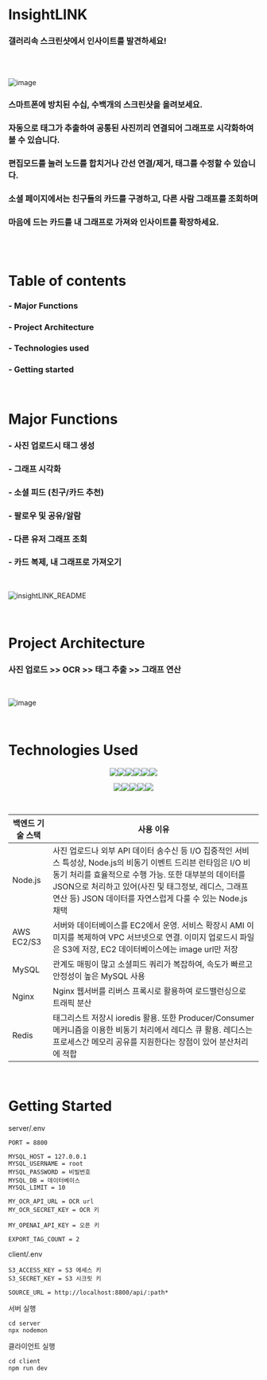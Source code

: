 <br/><br/>

# InsightLINK
### 갤러리속 스크린샷에서 인사이트를 발견하세요!
<br/><br/>

![image](https://github.com/suji6707/insightLINK/assets/111227732/78e62b54-13e5-4b71-ae24-ccf33513c218)
<br/>

### 스마트폰에 방치된 수십, 수백개의 스크린샷을 올려보세요.<br/>
### 자동으로 태그가 추출하여 공통된 사진끼리 연결되어 그래프로 시각화하여 볼 수 있습니다.<br/>
### 편집모드를 눌러 노드를 합치거나 간선 연결/제거, 태그를 수정할 수 있습니다.<br/>
### 소셜 페이지에서는 친구들의 카드를 구경하고, 다른 사람 그래프를 조회하며 
### 마음에 드는 카드를 내 그래프로 가져와 인사이트를 확장하세요.

<br/><br/>

# Table of contents
### - Major Functions
### - Project Architecture
### - Technologies used
### - Getting started

<br/>

# Major Functions
### - 사진 업로드시 태그 생성
### - 그래프 시각화
### - 소셜 피드 (친구/카드 추천)
### - 팔로우 및 공유/알람
### - 다른 유저 그래프 조회
### - 카드 복제, 내 그래프로 가져오기

<br/>

![insightLINK_README](https://github.com/suji6707/insightLINK/assets/111227732/1009b031-ecc5-405f-932d-6d05e499acf7)


<br/>

# Project Architecture
### 사진 업로드 >> OCR >> 태그 추출 >> 그래프 연산 
<br/>

![image](https://github.com/suji6707/insightLINK/assets/111227732/912defb4-8d7b-4611-a24a-a5a1e2d4a8e5)


<br/>

# Technologies Used
<p align="center"><img src="https://img.shields.io/badge/javascript-F7DF1E?style=for-the-badge&logo=javascript&logoColor=white"><img src="https://img.shields.io/badge/node.js-339933?style=for-the-badge&logo=Node.js&logoColor=white"><img src="https://img.shields.io/badge/AWS-FF9900?style=for-the-badge&logo=amazonaws&logoColor=white"><img src="https://img.shields.io/badge/mysql-4479A1?style=for-the-badge&logo=mysql&logoColor=white"><img src="https://img.shields.io/badge/nginx-009639?style=for-the-badge&logo=nginx&logoColor=black"><img src="https://img.shields.io/badge/redis-red?style=for-the-badge&logo=redis&logoColor=black"></p>
<p align="center"><img src="https://img.shields.io/badge/react-61DAFB?style=for-the-badge&logo=react&logoColor=black"><img src="https://img.shields.io/badge/next.js-black?style=for-the-badge&logo=next.js&logoColor=white"><img src="https://img.shields.io/badge/typescript-3178C6?style=for-the-badge&logo=typescript&logoColor=white"><img src="https://img.shields.io/badge/recoil-3578E5?style=for-the-badge&logo=recoil&logoColor=white"><img src="https://img.shields.io/badge/vercel-black?style=for-the-badge&logo=vercel&logoColor=white"></p>

<br/>

|백엔드 기술 스택|사용 이유|
|------|------|
|Node.js|사진 업로드나 외부 API 데이터 송수신 등 I/O 집중적인 서비스 특성상, Node.js의 비동기 이벤트 드리븐 런타임은 I/O 비동기 처리를 효율적으로 수행 가능. 또한 대부분의 데이터를 JSON으로 처리하고 있어(사진 및 태그정보, 레디스, 그래프연산 등) JSON 데이터를 자연스럽게 다룰 수 있는 Node.js 채택|
|AWS EC2/S3|서버와 데이터베이스를 EC2에서 운영. 서비스 확장시 AMI 이미지를 복제하여 VPC 서브넷으로 연결. 이미지 업로드시 파일은 S3에 저장, EC2 데이터베이스에는 image url만 저장|
|MySQL|관계도 매핑이 많고 소셜피드 쿼리가 복잡하여, 속도가 빠르고 안정성이 높은 MySQL 사용|
|Nginx|Nginx 웹서버를 리버스 프록시로 활용하여 로드밸런싱으로 트래픽 분산|
|Redis|태그리스트 저장시 ioredis 활용. 또한 Producer/Consumer 메커니즘을 이용한 비동기 처리에서 레디스 큐 활용. 레디스는 프로세스간 메모리 공유를 지원한다는 장점이 있어 분산처리에 적합|

<br/>

# Getting Started
server/.env
```
PORT = 8800

MYSQL_HOST = 127.0.0.1
MYSQL_USERNAME = root
MYSQL_PASSWORD = 비빌번호
MYSQL_DB = 데이터베이스
MYSQL_LIMIT = 10

MY_OCR_API_URL = OCR url
MY_OCR_SECRET_KEY = OCR 키

MY_OPENAI_API_KEY = 오픈 키

EXPORT_TAG_COUNT = 2
```
client/.env
```
S3_ACCESS_KEY = S3 에세스 키
S3_SECRET_KEY = S3 시크릿 키

SOURCE_URL = http://localhost:8800/api/:path*
```
서버 실행
```
cd server
npx nodemon
```
클라이언트 실행
```
cd client
npm run dev
```
